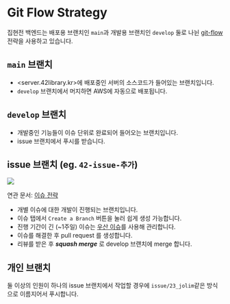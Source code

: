 # Git Flow Strategy

집현전 백엔드는 배포용 브랜치인 `main`과 개발용 브랜치인 `develop` 둘로 나뉜
[git-flow](https://www.atlassian.com/git/tutorials/comparing-workflows/gitflow-workflow) 전략을
사용하고 있습니다.

## `main` 브랜치

- <server.42library.kr>에 배포중인 서버의 소스코드가 들어있는 브랜치입니다.
- `develop` 브랜치에서 머지하면 AWS에 자동으로 배포됩니다.

## `develop` 브랜치

- 개발중인 기능들이 이슈 단위로 완료되어 들어오는 브랜치입니다.
- issue 브랜치에서 푸시를 받습니다.

## issue 브랜치 (eg. `42-issue-추가`)

![](https://github.com/jiphyeonjeon-42/backend/assets/54838975/cf844b41-1690-44b2-9bf5-7ad69dbc401a)

연관 문서: [이슈 전략](./issue_strategy.md)

- 개별 이슈에 대한 개발이 진행되는 브랜치입니다.
- 이슈 탭에서 `Create a Branch` 버튼을 눌러 쉽게 생성 가능합니다.
- 진행 기간이 긴 (~1주일) 이슈는 [우산 이슈](./issue_strategy.md)를 사용해 관리합니다.
- 이슈를 해결한 후 pull request 를 생성합니다.
- 리뷰를 받은 후 **_squash merge_** 로 develop 브랜치에 merge 합니다.

## 개인 브랜치

둘 이상의 인원이 하나의 issue 브랜치에서 작업할 경우에 `issue/23_jolim`같은 방식으로 이름지어서
푸시합니다.
